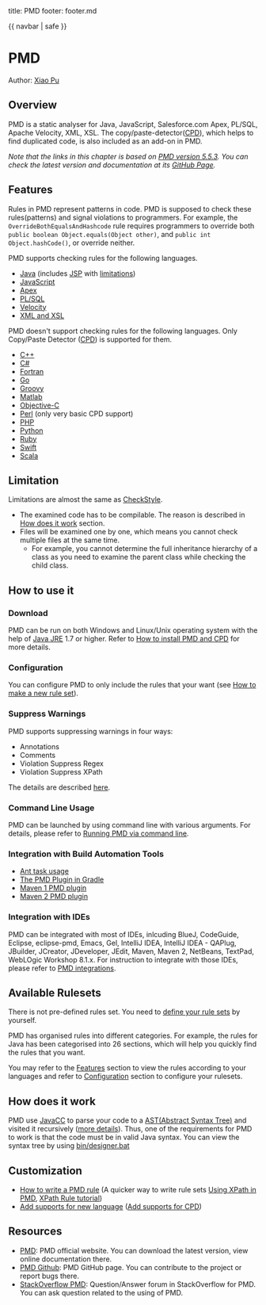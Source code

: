 <frontmatter>
  title: PMD
  footer: footer.md
</frontmatter>

{{ navbar | safe }}

# PMD

Author: [Xiao Pu](https://nus-oss.github.io/cs3281-website/students/AY1617S2/xiaoPu/xiaoPu-Resume.html)

## Overview

PMD is a static analyser for Java, JavaScript, Salesforce.com Apex, PL/SQL, Apache Velocity, XML, XSL. The copy/paste-detector([CPD](http://pmd.sourceforge.net/pmd-4.3.0/cpd.html)), which helps to find duplicated code, is also included as an add-on in PMD.

*Note that the links in this chapter is based on [PMD version 5.5.3](https://pmd.github.io/pmd-5.5.3/). You can check the latest version and documentation at its [GitHub Page](https://pmd.github.io/).*

## Features
Rules in PMD represent patterns in code. PMD is supposed to check these rules(patterns) and signal violations to programmers. For example, the `OverrideBothEqualsAndHashcode` rule requires programmers to override both `public boolean Object.equals(Object other)`, and `public int Object.hashCode()`, or override neither. 

PMD supports checking rules for the following languages.

- [Java](https://pmd.github.io/pmd-5.5.3/pmd-java/index.html) (includes [JSP](https://pmd.github.io/pmd-5.5.3/pmd-java/index.html) with [limitations](https://pmd.github.io/pmd-5.5.3/pmd-jsp/index.html))
- [JavaScript](https://pmd.github.io/pmd-5.5.3/pmd-javascript/index.html)
- [Apex](https://pmd.github.io/pmd-5.5.3/pmd-apex/index.html)
- [PL/SQL](https://pmd.github.io/pmd-5.5.3/pmd-plsql/index.html)
- [Velocity](https://pmd.github.io/pmd-5.4.1/pmd-vm/index.html)
- [XML and XSL](https://pmd.github.io/pmd-5.5.3/pmd-xml/index.html)

PMD doesn't support checking rules for the following languages. Only Copy/Paste Detector ([CPD](http://pmd.sourceforge.net/pmd-4.3.0/cpd.html)) is supported for them.

- [C++](https://pmd.github.io/pmd-5.5.3/pmd-cs/index.html)
- [C#](https://pmd.github.io/pmd-5.5.3/pmd-cpp/index.html)
- [Fortran](https://pmd.github.io/pmd-5.5.3/pmd-fortran/index.html)
- [Go](https://pmd.github.io/pmd-5.5.3/pmd-go/index.html)
- [Groovy](https://pmd.github.io/pmd-5.5.3/pmd-groovy/index.html)
- [Matlab](https://pmd.github.io/pmd-5.5.3/pmd-matlab/index.html)
- [Objective-C](https://pmd.github.io/pmd-5.5.3/pmd-objectivec/index.html)
- [Perl](https://pmd.github.io/pmd-5.5.3/pmd-perl/index.html) (only very basic CPD support)
- [PHP](https://pmd.github.io/pmd-5.5.3/pmd-php/index.html)
- [Python](https://pmd.github.io/pmd-5.5.3/pmd-python/index.html)
- [Ruby](https://pmd.github.io/pmd-5.5.3/pmd-ruby/index.html)
- [Swift](https://pmd.github.io/pmd-5.5.3/pmd-swift/index.html)
- [Scala](https://pmd.github.io/pmd-5.5.3/pmd-scala/index.html)

## Limitation
Limitations are almost the same as [CheckStyle](CheckStyle.md).

- The examined code has to be compilable. The reason is described in [How does it work](#how-does-it-work) section.
- Files will be examined one by one, which means you cannot check multiple files at the same time. 
	- For example, you cannot determine the full inheritance hierarchy of a class as you need to examine the parent class while checking the child class.

## How to use it

### Download
PMD can be run on both Windows and Linux/Unix operating system with the help of [Java JRE](http://www.oracle.com/technetwork/java/javase/overview/index.html) 1.7 or higher. Refer to [How to install PMD and CPD](https://pmd.github.io/pmd-5.5.3/usage/installing.html) for more details.

### Configuration
You can configure PMD to only include the rules that your want (see [How to make a new rule set](https://pmd.github.io/pmd-5.5.3/customizing/howtomakearuleset.html)).

### Suppress Warnings
PMD supports suppressing warnings in four ways:

- Annotations
- Comments
- Violation Suppress Regex
- Violation Suppress XPath

The details are described [here](https://pmd.github.io/pmd-5.5.3/usage/suppressing.html).

### Command Line Usage
PMD can be launched by using command line with various arguments. For details, please refer to [Running PMD via command line](https://pmd.github.io/pmd-5.5.3/usage/running.html).

### Integration with Build Automation Tools
- [Ant task usage](https://pmd.github.io/pmd-5.5.3/usage/ant-task.html)
- [The PMD Plugin in Gradle](https://docs.gradle.org/current/userguide/pmd_plugin.html)
- [Maven 1 PMD plugin](https://pmd.github.io/pmd-5.5.3/usage/maven-plugin.html)
- [Maven 2 PMD plugin](https://pmd.github.io/pmd-5.5.3/usage/mvn-plugin.html)

### Integration with IDEs
PMD can be integrated with most of IDEs, inlcuding BlueJ, CodeGuide, Eclipse, eclipse-pmd, Emacs, Gel, IntelliJ IDEA, IntelliJ IDEA - QAPlug, JBuilder, JCreator, JDeveloper, JEdit, Maven, Maven 2, NetBeans, TextPad, WebLOgic Workshop 8.1.x. For instruction to integrate with those IDEs, please refer to [PMD integrations](https://pmd.github.io/pmd-5.5.3/usage/integrations.html).

## Available Rulesets
There is not pre-defined rules set. You need to [define your rule sets](https://pmd.github.io/pmd-5.5.3/customizing/howtomakearuleset.html) by yourself.

PMD has organised rules into different categories. For example, the rules for Java has been categorised into 26 sections, which will help you quickly find the rules that you want.

You may refer to the [Features](#features) section to view the rules according to your languages and refer to [Configuration](#configuration) section to configure your rulesets.

## How does it work
PMD use [JavaCC](http://javacc.org) to parse your code to a [AST(Abstract Syntax Tree)](https://en.wikipedia.org/wiki/Abstract_syntax_tree) and visited it recursively ([more details](https://pmd.github.io/pmd-5.4.1/customizing/howitworks.html)). Thus, one of the requirements for PMD to work is that the code must be in valid Java syntax. You can view the syntax tree by using [bin/designer.bat](https://pmd.github.io/pmd-5.5.3/customizing/howtowritearule.html)

## Customization
- [How to write a PMD rule](https://pmd.github.io/pmd-5.5.3/customizing/howtowritearule.html) (A quicker way to write rule sets [Using XPath in PMD](https://pmd.github.io/pmd-5.4.1/customizing/xpathruletutorial.html), [XPath Rule tutorial](https://pmd.github.io/pmd-5.4.1/customizing/xpathruletutorial.html))
- [Add supports for new language](https://pmd.github.io/pmd-5.4.1/customizing/new-language.html) ([Add supports for CPD](https://pmd.github.io/pmd-5.4.1/customizing/cpd-parser-howto.html))

## Resources
- [PMD](https://pmd.github.io/): PMD official website. You can download the latest version, view online documentation there.
- [PMD Github](https://github.com/pmd/pmd): PMD GitHub page. You can contribute to the project or report bugs there.
- [StackOverflow PMD](https://stackoverflow.com/questions/tagged/pmd): Question/Answer forum in StackOverflow for PMD. You can ask question related to the using of PMD.